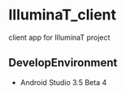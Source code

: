# IlluminaT_client
client app for IlluminaT project

## DevelopEnvironment
- Android Studio 3.5 Beta 4

